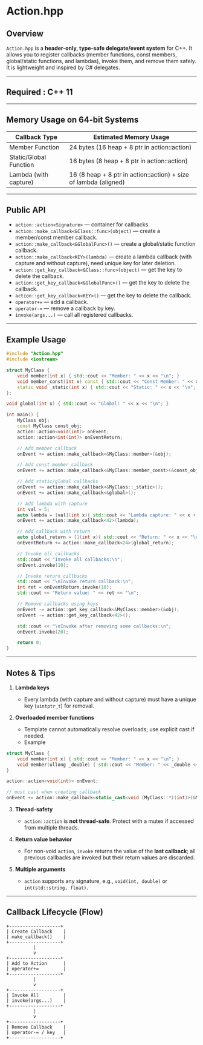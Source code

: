 # Action.hpp

## Overview

`Action.hpp` is a **header-only, type-safe delegate/event system** for C++. It allows you to register callbacks (member functions, const members, global/static functions, and lambdas), invoke them, and remove them safely. It is lightweight and inspired by C# delegates.

---

## Required : C++ 11

---

## Memory Usage on 64-bit Systems

| Callback Type          | Estimated Memory Usage                                   |
| ---------------------- | -------------------------------------------------------- |
| Member Function        | 24 bytes (16 heap + 8 ptr in action::action)                     |
| Static/Global Function | 16 bytes (8 heap + 8 ptr in action::action)                      |
| Lambda (with capture)  | 16 (8 heap + 8 ptr in action::action) + size of lambda (aligned) |

---

## Public API

* `action::action<Signature>` — container for callbacks.
* `action::make_callback<&Class::func>(object)` — create a member/const member callback.
* `action::make_callback<&GlobalFunc>()` — create a global/static function callback.
* `action::make_callback<KEY>(lambda)` — create a lambda callback (with capture and without capture), need unique key for later deletion.
* `action::get_key_callback<&Class::func>(object)` — get the key to delete the callback.
* `action::get_key_callback<&GlobalFunc>()` — get the key to delete the callback.
* `action::get_key_callback<KEY>()` — get the key to delete the callback.
* `operator+=` — add a callback.
* `operator-=` — remove a callback by key.
* `invoke(args...)` — call all registered callbacks.

---

## Example Usage

```cpp
#include "Action.hpp"
#include <iostream>

struct MyClass {
    void member(int x) { std::cout << "Member: " << x << "\n"; }
    void member_const(int x) const { std::cout << "Const Member: " << x << "\n"; }
    static void _static(int x) { std::cout << "Static: " << x << "\n"; }
};

void global(int x) { std::cout << "Global: " << x << "\n"; }

int main() {
    MyClass obj;
    const MyClass const_obj;
    action::action<void(int)> onEvent;
    action::action<int(int)> onEventReturn;

    // Add member callback
    onEvent += action::make_callback<&MyClass::member>(&obj);

    // Add const member callback
    onEvent += action::make_callback<&MyClass::member_const>(&const_obj);

    // Add static/global callbacks
    onEvent += action::make_callback<&MyClass::_static>();
    onEvent += action::make_callback<&global>();

    // Add lambda with capture
    int val = 5;
    auto lambda = [val](int x){ std::cout << "Lambda capture: " << x + val << "\n"; };
    onEvent += action::make_callback<42>(lambda);

    // Add callback with return
    auto global_return = [](int x){ std::cout << "Return: " << x << "\n"; return x*2; };
    onEventReturn += action::make_callback<24>(global_return);

    // Invoke all callbacks
    std::cout << "Invoke all callbacks:\n";
    onEvent.invoke(10);

    // Invoke return callbacks
    std::cout << "\nInvoke return callback:\n";
    int ret = onEventReturn.invoke(10);
    std::cout << "Return value: " << ret << "\n";

    // Remove callbacks using keys
    onEvent -= action::get_key_callback<&MyClass::member>(&obj);
    onEvent -= action::get_key_callback<42>();

    std::cout << "\nInvoke after removing some callbacks:\n";
    onEvent.invoke(20);

    return 0;
}
```

---

## Notes & Tips

1. **Lambda keys**

   * Every lambda (with capture and without capture) must have a unique key (`uintptr_t`) for removal.

2. **Overloaded member functions**

   * Template cannot automatically resolve overloads; use explicit cast if needed.
   * Example
``` cpp
struct MyClass {
    void member(int x) { std::cout << "Member: " << x << "\n"; }
    void member(ullong _double) { std::cout << "Member: " << _double << "\n"; }
}

action::action<void(int)> onEvent;

// must cast when creating callback
onEvent += action::make_callback<static_cast<void (MyClass::*)(int)>(&MyClass::member)>(&obj);
```

3. **Thread-safety**

   * `action::action` is **not thread-safe**. Protect with a mutex if accessed from multiple threads.

4. **Return value behavior**

   * For non-void `action`, `invoke` returns the value of the **last callback**; all previous callbacks are invoked but their return values are discarded.

5. **Multiple arguments**

   * `action` supports any signature, e.g., `void(int, double)` or `int(std::string, float)`.

---

## Callback Lifecycle (Flow)

```
+-------------------+
| Create Callback    |
| make_callback()    |
+-------------------+
          |
          v
+-------------------+
| Add to Action      |
| operator+=         |
+-------------------+
          |
          v
+-------------------+
| Invoke All         |
| invoke(args...)    |
+-------------------+
          |
          v
+-------------------+
| Remove Callback    |
| operator-= / key   |
+-------------------+
```

